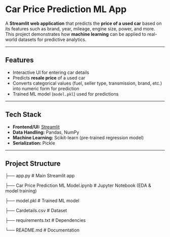 # Car Price Prediction ML App

A **Streamlit web application** that predicts the **price of a used car** based on its features such as brand, year, mileage, engine size, power, and more.  
This project demonstrates how **machine learning** can be applied to real-world datasets for predictive analytics.

---

## Features

- Interactive UI for entering car details  
- Predicts **resale price** of a used car  
- Converts categorical values (fuel, seller type, transmission, brand, etc.) into numeric form for prediction  
- Trained ML model (`model.pkl`) used for predictions  

---

## Tech Stack

- **Frontend/UI:** [Streamlit](https://streamlit.io/)  
- **Data Handling:** Pandas, NumPy  
- **Machine Learning:** Scikit-learn (pre-trained regression model)  
- **Serialization:** Pickle  

---

## Project Structure

├── app.py # Main Streamlit app

├── Car Price Prediction ML Model.ipynb # Jupyter Notebook (EDA & model training)

├── model.pkl # Trained ML model

├── Cardetails.csv # Dataset

├── requirements.txt # Dependencies

└── README.md # Documentation


